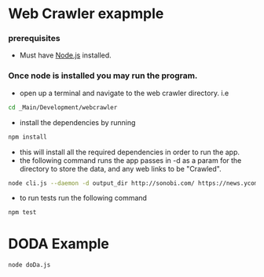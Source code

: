 # Web Crawler exapmple
### prerequisites
- Must have [Node.js](https://nodejs.org/) installed.
### Once node is installed you may run the program.
 - open up a terminal and navigate to the web crawler directory.
 i.e
 ```sh
 cd _Main/Development/webcrawler
 ```
 - install the dependencies by running
 ```sh
npm install
```
- this will install all the required dependencies in order to run the app.
- the following command runs the app passes in -d as a param for the directory to store the data, and any web links to be "Crawled".
```sh
node cli.js --daemon -d output_dir http://sonobi.com/ https://news.ycombinator.com/ http://html.com/ https://stackoverflow.com/
```

- to run tests run the following command
```sh
npm test
```
# DODA Example
```sh
node doDa.js
```
